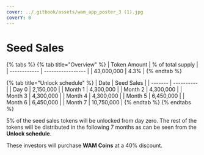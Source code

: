 ```yaml
---
cover: ../.gitbook/assets/wam_app_poster_3 (1).jpg
coverY: 0
---
```


# Seed Sales

{% tabs %}
{% tab title="Overview" %}
| Token Amount | % of total supply |
| ------------ | ----------------- |
| 43,000,000   | 4.3%              |
{% endtab %}

{% tab title="Unlock schedule" %}
| Date    | Seed Sales |
| ------- | ---------- |
| Day 0   | 2,150,000  |
| Month 1 | 4,300,000  |
| Month 2 | 4,300,000  |
| Month 3 | 4,300,000  |
| Month 4 | 4,300,000  |
| Month 5 | 6,450,000  |
| Month 6 | 6,450,000  |
| Month 7 | 10,750,000 |
{% endtab %}
{% endtabs %}

5% of the seed sales tokens will be unlocked from day zero. The rest of the tokens will be distributed in the following 7 months as can be seen from the **Unlock schedule**.

These investors will purchase **WAM Coins** at a 40% discount.
